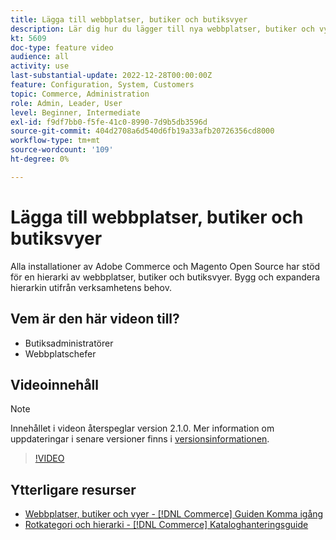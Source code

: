 ```yaml
---
title: Lägga till webbplatser, butiker och butiksvyer
description: Lär dig hur du lägger till nya webbplatser, butiker och vyer utifrån ditt företags behov.
kt: 5609
doc-type: feature video
audience: all
activity: use
last-substantial-update: 2022-12-28T00:00:00Z
feature: Configuration, System, Customers
topic: Commerce, Administration
role: Admin, Leader, User
level: Beginner, Intermediate
exl-id: f9df7bb0-f5fe-41c0-8990-7d9b5db3596d
source-git-commit: 404d2708a6d540d6fb19a33afb20726356cd8000
workflow-type: tm+mt
source-wordcount: '109'
ht-degree: 0%

---
```


# Lägga till webbplatser, butiker och butiksvyer

Alla installationer av Adobe Commerce och Magento Open Source har stöd för en hierarki av webbplatser, butiker och butiksvyer. Bygg och expandera hierarkin utifrån verksamhetens behov.

## Vem är den här videon till?

- Butiksadministratörer
- Webbplatschefer

## Videoinnehåll

>[!NOTE]
>
>Innehållet i videon återspeglar version 2.1.0. Mer information om uppdateringar i senare versioner finns i [versionsinformationen](https://experienceleague.adobe.com/docs/commerce-operations/release/notes/overview.html).

>[!VIDEO](https://video.tv.adobe.com/v/35787?quality=12&learn=on)

## Ytterligare resurser

- [Webbplatser, butiker och vyer - [!DNL Commerce] Guiden Komma igång](https://experienceleague.adobe.com/docs/commerce-admin/start/setup/websites-stores-views.html)
- [Rotkategori och hierarki - [!DNL Commerce] Kataloghanteringsguide](https://experienceleague.adobe.com/docs/commerce-admin/catalog/categories/category-root.html)
